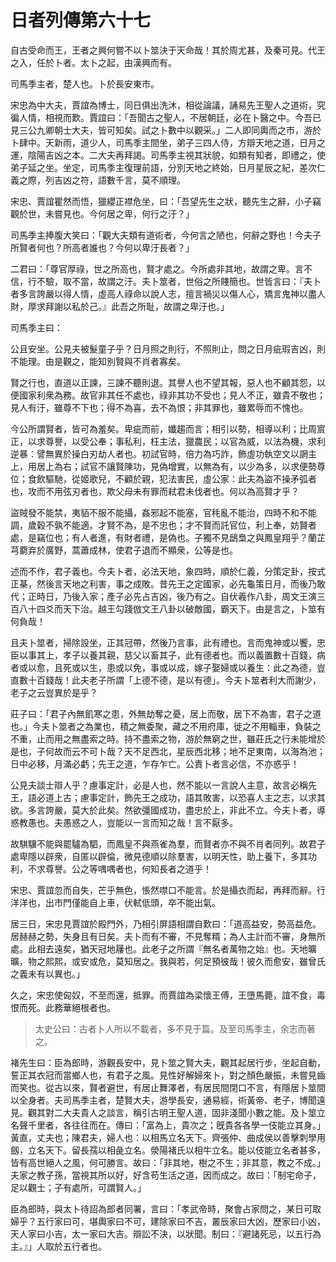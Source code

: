 # 日者列傳第六十七

自古受命而王，王者之興何嘗不以卜筮決于天命哉！其於周尤甚，及秦可見。代王之入，任於卜者。太卜之起，由漢興而有。

司馬季主者，楚人也。卜於長安東市。

宋忠為中大夫，賈誼為博士，同日俱出洗沐，相從論議，誦易先王聖人之道術，究徧人情，相視而歎。賈誼曰：「吾聞古之聖人，不居朝廷，必在卜醫之中。今吾已見三公九卿朝士大夫，皆可知矣。試之卜數中以觀采。」二人即同輿而之市，游於卜肆中。天新雨，道少人，司馬季主間坐，弟子三四人侍，方辯天地之道，日月之運，陰陽吉凶之本。二大夫再拜謁。司馬季主視其狀貌，如類有知者，即禮之，使弟子延之坐。坐定，司馬季主復理前語，分別天地之終始，日月星辰之紀，差次仁義之際，列吉凶之符，語數千言，莫不順理。

宋忠、賈誼瞿然而悟，獵纓正襟危坐，曰：「吾望先生之狀，聽先生之辭，小子竊觀於世，未嘗見也。今何居之卑，何行之汙？」

司馬季主捧腹大笑曰：「觀大夫類有道術者，今何言之陋也，何辭之野也！今夫子所賢者何也？所高者誰也？今何以卑汙長者？」

二君曰：「尊官厚祿，世之所高也，賢才處之。今所處非其地，故謂之卑。言不信，行不驗，取不當，故謂之汙。夫卜筮者，世俗之所賤簡也。世皆言曰：『夫卜者多言誇嚴以得人情，虛高人祿命以說人志，擅言禍災以傷人心，矯言鬼神以盡人財，厚求拜謝以私於己。』此吾之所耻，故謂之卑汙也。」

司馬季主曰：

公且安坐。公見夫被髮童子乎？日月照之則行，不照則止，問之日月疵瑕吉凶，則不能理。由是觀之，能知別賢與不肖者寡矣。

賢之行也，直道以正諫，三諫不聽則退。其譽人也不望其報，惡人也不顧其怨，以便國家利衆為務。故官非其任不處也，祿非其功不受也；見人不正，雖貴不敬也；見人有汙，雖尊不下也；得不為喜，去不為恨；非其罪也，雖累辱而不愧也。

今公所謂賢者，皆可為羞矣。卑疵而前，孅趨而言；相引以勢，相導以利；比周賔正，以求尊譽，以受公奉；事私利，枉主法，獵農民；以官為威，以法為機，求利逆暴：譬無異於操白刃劫人者也。初試官時，倍力為巧詐，飾虛功執空文以誷主上，用居上為右；試官不讓賢陳功，見偽增實，以無為有，以少為多，以求便勢尊位；食飲驅馳，從姬歌兒，不顧於親，犯法害民，虛公家：此夫為盜不操矛弧者也，攻而不用弦刃者也，欺父母未有罪而弒君未伐者也。何以為高賢才乎？

盜賊發不能禁，夷貊不服不能攝，姦邪起不能塞，官秏亂不能治，四時不和不能調，歲穀不孰不能適。才賢不為，是不忠也；才不賢而託官位，利上奉，妨賢者處，是竊位也；有人者進，有財者禮，是偽也。子獨不見鴟梟之與鳳皇翔乎？蘭芷芎藭弃於廣野，蒿蕭成林，使君子退而不顯衆，公等是也。

述而不作，君子義也。今夫卜者，必法天地，象四時，順於仁義，分策定卦，按式正棊，然後言天地之利害，事之成敗。昔先王之定國家，必先龜策日月，而後乃敢代；正時日，乃後入家；產子必先占吉凶，後乃有之。自伏羲作八卦，周文王演三百八十四爻而天下治。越王勾踐倣文王八卦以破敵國，霸天下。由是言之，卜筮有何負哉！

且夫卜筮者，掃除設坐，正其冠帶，然後乃言事，此有禮也。言而鬼神或以饗，忠臣以事其上，孝子以養其親，慈父以畜其子，此有德者也。而以義置數十百錢，病者或以愈，且死或以生，患或以免，事或以成，嫁子娶婦或以養生：此之為德，豈直數十百錢哉！此夫老子所謂「上德不德，是以有德」。今夫卜筮者利大而謝少，老子之云豈異於是乎？

莊子曰：「君子內無飢寒之患，外無劫奪之憂，居上而敬，居下不為害，君子之道也。」今夫卜筮者之為業也，積之無委聚，藏之不用府庫，徙之不用輜車，負裝之不重，止而用之無盡索之時。持不盡索之物，游於無窮之世，雖莊氏之行未能增於是也，子何故而云不可卜哉？天不足西北，星辰西北移；地不足東南，以海為池；日中必移，月滿必虧；先王之道，乍存乍亡。公責卜者言必信，不亦惑乎！

公見夫談士辯人乎？慮事定計，必是人也，然不能以一言說人主意，故言必稱先王，語必道上古；慮事定計，飾先王之成功，語其敗害，以恐喜人主之志，以求其欲。多言誇嚴，莫大於此矣。然欲彊國成功，盡忠於上，非此不立。今夫卜者，導惑教愚也。夫愚惑之人，豈能以一言而知之哉！言不厭多。

故騏驥不能與罷驢為駟，而鳳皇不與燕雀為羣，而賢者亦不與不肖者同列。故君子處卑隱以辟衆，自匿以辟倫，微見德順以除羣害，以明天性，助上養下，多其功利，不求尊譽。公之等喁喁者也，何知長者之道乎！

宋忠、賈誼忽而自失，芒乎無色，悵然噤口不能言。於是攝衣而起，再拜而辭。行洋洋也，出市門僅能自上車，伏軾低頭，卒不能出氣。

居三日，宋忠見賈誼於殿門外，乃相引屏語相謂自歎曰：「道高益安，勢高益危。居赫赫之勢，失身且有日矣。夫卜而有不審，不見奪糈；為人主計而不審，身無所處。此相去遠矣，猶天冠地屨也。此老子之所謂『無名者萬物之始』也。天地曠曠，物之熙熙，或安或危，莫知居之。我與若，何足預彼哉！彼久而愈安，雖曾氏之義未有以異也。」

久之，宋忠使匈奴，不至而還，抵罪。而賈誼為梁懷王傅，王墮馬薨，誼不食，毒恨而死。此務華絕根者也。



> 太史公曰：古者卜人所以不載者，多不見于篇。及至司馬季主，余志而著之。

褚先生曰：臣為郎時，游觀長安中，見卜筮之賢大夫，觀其起居行步，坐起自動，誓正其衣冠而當鄉人也，有君子之風。見性好解婦來卜，對之顏色嚴振，未嘗見齒而笑也。從古以來，賢者避世，有居止舞澤者，有居民間閉口不言，有隱居卜筮間以全身者。夫司馬季主者，楚賢大夫，游學長安，通易經，術黃帝、老子，博聞遠見。觀其對二大夫貴人之談言，稱引古明王聖人道，固非淺聞小數之能。及卜筮立名聲千里者，各往往而在。傳曰：「富為上，貴次之；旣貴各各學一伎能立其身。」黃直，丈夫也；陳君夫，婦人也：以相馬立名天下。齊張仲、曲成侯以善擊刺學用劔，立名天下。留長孺以相彘立名。滎陽褚氏以相牛立名。能以伎能立名者甚多，皆有高世絕人之風，何可勝言。故曰：「非其地，樹之不生；非其意，教之不成。」夫家之教子孫，當視其所以好，好含苟生活之道，因而成之。故曰：「制宅命子，足以觀士；子有處所，可謂賢人。」

臣為郎時，與太卜待詔為郎者同署，言曰：「孝武帝時，聚會占家問之，某日可取婦乎？五行家曰可，堪輿家曰不可，建除家曰不吉，叢辰家曰大凶，歷家曰小凶，天人家曰小吉，太一家曰大吉。辯訟不決，以狀聞。制曰：『避諸死忌，以五行為主。』」人取於五行者也。
